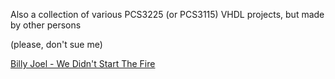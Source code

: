 Also a collection of various PCS3225 (or PCS3115) VHDL projects, but made by other persons

(please, don't sue me)

[Billy Joel - We Didn't Start The Fire](https://www.youtube.com/watch?v=eFTLKWw542g&ab_channel=billyjoelVEVO)
